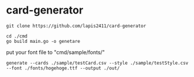 # card-generator
```
git clone https://github.com/lapis2411/card-generator

cd ./cmd
go build main.go -o genetare
```
put your font file to "cmd/sample/fonts/"
```
generate --cards ./sample/testCard.csv --style ./sample/testStyle.csv --font ./fonts/hogehoge.ttf --output ./out/
```
